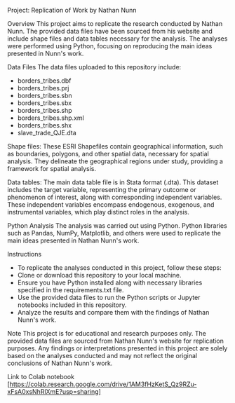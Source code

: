 Project: Replication of Work by Nathan Nunn

Overview
This project aims to replicate the research conducted by Nathan Nunn.
The provided data files have been sourced from his website and include shape files and data tables necessary for the analysis.
The analyses were performed using Python, focusing on reproducing the main ideas presented in Nunn's work.

Data Files
The data files uploaded to this repository include:
- borders_tribes.dbf
- borders_tribes.prj
- borders_tribes.sbn
- borders_tribes.sbx
- borders_tribes.shp
- borders_tribes.shp.xml
- borders_tribes.shx
- slave_trade_QJE.dta

Shape files:
These ESRI Shapefiles contain geographical information, such as boundaries, polygons, and other spatial data, necessary for spatial analysis. They delineate the geographical regions under study, providing a framework for spatial analysis.

Data tables:
The main data table file is in Stata format (.dta). This dataset includes the target variable, representing the primary outcome or phenomenon of interest, along with corresponding independent variables. These independent variables encompass endogenous, exogenous, and instrumental variables, which play distinct roles in the analysis.

Python Analysis
The analysis was carried out using Python.
Python libraries such as Pandas, NumPy, Matplotlib, and others were used to replicate the main ideas presented in Nathan Nunn's work.

Instructions
- To replicate the analyses conducted in this project, follow these steps:
- Clone or download this repository to your local machine.
- Ensure you have Python installed along with necessary libraries specified in the requirements.txt file.
- Use the provided data files to run the Python scripts or Jupyter notebooks included in this repository.
- Analyze the results and compare them with the findings of Nathan Nunn's work.

Note
This project is for educational and research purposes only.
The provided data files are sourced from Nathan Nunn's website for replication purposes.
Any findings or interpretations presented in this project are solely based on the analyses conducted and may not reflect the original conclusions of Nathan Nunn's work.

Link to Colab notebook
[https://colab.research.google.com/drive/1AM3fHzKetS_Qz9RZu-xFsA0xsNhRlXmE?usp=sharing]

